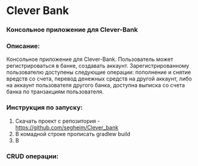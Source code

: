 # Clever Bank


### Консольное приложение для Clever-Bank

### Описание:
Консольное приложение для Clever-Bank. Пользователь может регистрироваться в банке, создавать аккаунт. 
Зарегистрированному пользователю доступены следующие операции: пополнение и снятие вредств со счета, 
перевод денежных средств на другой аккаунт, либо на аккаунт пользователя другого банка, доступна выписка 
со счета банка по транзакциям пользователя.

### Инструкция по запуску:
1. Скачать проект с репозитория - <https://github.com/segheim/Clever_bank>
2. В комадной строке прописать gradlew build
3. В


### CRUD операции:

